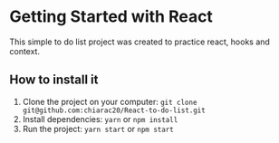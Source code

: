 # Getting Started with React 

This simple to do list project was created to practice react, hooks and context.

## How to install it

1. Clone the project on your computer: `git clone git@github.com:chiarac20/React-to-do-list.git`
2. Install dependencies: `yarn` or `npm install`
3. Run the project: `yarn start` or `npm start`

